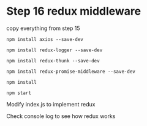 # Step 16 redux middleware

copy everything from step 15

`npm install axios --save-dev`

`npm install redux-logger --save-dev`

`npm install redux-thunk --save-dev`

`npm install redux-promise-middleware --save-dev`

`npm install`

`npm start`

Modify index.js to implement redux

Check console log to see how redux works

